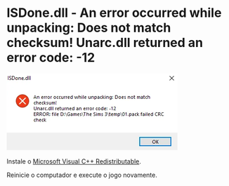 # ISDone.dll - An error occurred while unpacking: Does not match checksum! Unarc.dll returned an error code: -12

![ISDone.dll - An error occurred while unpacking: Does not match checksum! Unarc.dll returned an error code: -12](./assets/15.png)

Instale o [Microsoft Visual C++ Redistributable](../README.md#componentes-necessários).

Reinicie o computador e execute o jogo novamente.
